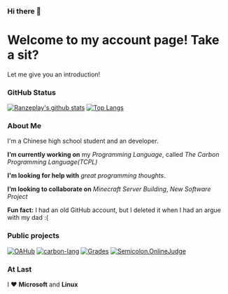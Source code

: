 ### Hi there 👋

<!--
**Ranzeplay/Ranzeplay** is a ✨ _special_ ✨ repository because its `README.md` (this file) appears on your GitHub profile.

Here are some ideas to get you started:

- 🔭 I’m currently working on ...
- 🌱 I’m currently learning ...
- 👯 I’m looking to collaborate on ...
- 🤔 I’m looking for help with ...
- 💬 Ask me about ...
- 📫 How to reach me: ...
- 😄 Pronouns: ...
- ⚡ Fun fact: ...
-->

# Welcome to my account page! Take a sit?

Let me give you an introduction!

### GitHub Status

[![Ranzeplay's github stats](https://github-readme-stats.vercel.app/api?username=Ranzeplay)](https://github.com/Ranzeplay/github-readme-stats)
[![Top Langs](https://github-readme-stats.vercel.app/api/top-langs/?username=Ranzeplay)](https://github.com/Ranzeplay/github-readme-stats)


### About Me

I'm a Chinese high school student and an developer.

**I’m currently working on** my *Programming Language*, called *The Carbon Programming Language(TCPL)*

**I'm looking for help with** *great programming thoughts*.

**I’m looking to collaborate on** *Minecraft Server Building*, *New Software Project*

**Fun fact:** I had an old GitHub account, but I deleted it when I had an argue with my dad :( 


### Public projects

[![OAHub](https://github-readme-stats.vercel.app/api/pin/?username=Ranzeplay&repo=OAHub)](https://github.com/Ranzeplay/OAHub)
[![carbon-lang](https://github-readme-stats.vercel.app/api/pin/?username=StaplerIO&repo=carbon-lang)](https://github.com/StaplerIO/carbon-lang)
[![Grades](https://github-readme-stats.vercel.app/api/pin/?username=StaplerIO&repo=Grades.Offline.WPF)](https://github.com/StaplerIO/Grades.Offline.WPF)
[![Semicolon.OnlineJudge](https://github-readme-stats.vercel.app/api/pin/?username=Ranzeplay&repo=Semicolon.OnlineJudge)](https://github.com/Ranzeplay/Semicolon.OnlineJudge)

### At Last
I ❤ **Microsoft** and **Linux**
